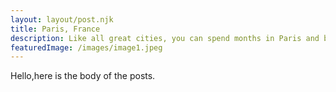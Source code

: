 ```yaml
---
layout: layout/post.njk
title: Paris, France
description: Like all great cities, you can spend months in Paris and barely scratch the surface of the city’s cultural treasures. It has museums galore, stellar shopping and busy cafés perfect for people-watching.
featuredImage: /images/image1.jpeg
---
```

Hello,here is the body of the posts.